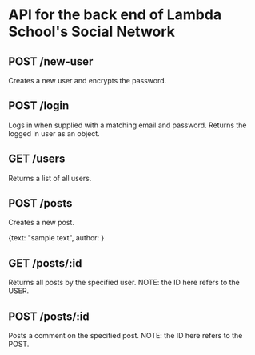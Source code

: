 # API for the back end of Lambda School's Social Network

## POST /new-user
Creates a new user and encrypts the password.

## POST /login
Logs in when supplied with a matching email and password. Returns the logged in user as an object.

## GET /users
Returns a list of all users.

## POST /posts
Creates a new post.

{text: "sample text", author: <mongoDB user ID>}

## GET /posts/:id
Returns all posts by the specified user.
NOTE: the ID here refers to the USER.

## POST /posts/:id
Posts a comment on the specified post.
NOTE: the ID here refers to the POST.